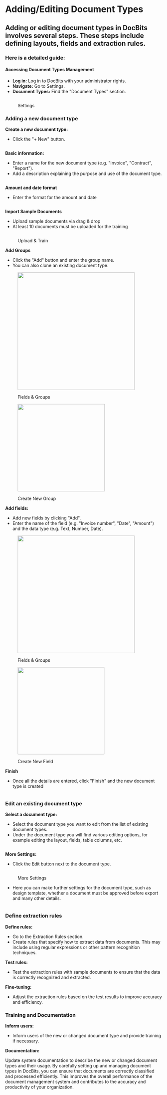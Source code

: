 # Adding/Editing Document Types

## Adding or editing document types in DocBits involves several steps. These steps include defining layouts, fields and extraction rules.

### Here is a detailed guide:

#### Accessing Document Types Management

* **Log in:** Log in to DocBits with your administrator rights.
* **Navigate:** Go to Settings.
* **Document Types:** Find the "Document Types" section.

<figure><img src="../../../../.gitbook/assets/Bildschirmfoto 2024-05-23 um 13.35.39 (2).png" alt=""><figcaption><p>Settings</p></figcaption></figure>

### Adding a new document type

**Create a new document type:**

* Click the "+ New" button.

<figure><img src="../../../../.gitbook/assets/Bildschirmfoto 2024-05-27 um 09.54.46.png" alt=""><figcaption></figcaption></figure>

**Basic information:**

* Enter a name for the new document type (e.g. "Invoice", "Contract", "Report").
* Add a description explaining the purpose and use of the document type.

<figure><img src="../../../../.gitbook/assets/image (157).png" alt=""><figcaption></figcaption></figure>

**Amount and date format**

* Enter the format for the amount and date

<figure><img src="../../../../.gitbook/assets/image (158).png" alt=""><figcaption></figcaption></figure>

**Import Sample Documents**

* Upload sample documents via drag & drop
* At least 10 documents must be uploaded for the training

<figure><img src="../../../../.gitbook/assets/image (159).png" alt=""><figcaption><p>Upload &#x26; Train</p></figcaption></figure>



**Add Groups**

* Click the "Add" button and enter the group name.
* You can also clone an existing document type.

<figure><img src="../../../../.gitbook/assets/image (160).png" alt="" width="375"><figcaption><p>Fields &#x26; Groups</p></figcaption></figure>

<figure><img src="../../../../.gitbook/assets/image (163).png" alt="" width="279"><figcaption><p>Create New Group</p></figcaption></figure>

**Add fields:**

* Add new fields by clicking "Add".
* Enter the name of the field (e.g. "Invoice number", "Date", "Amount") and the data type (e.g. Text, Number, Date).

<figure><img src="../../../../.gitbook/assets/image (161).png" alt="" width="375"><figcaption><p>Fields &#x26; Groups</p></figcaption></figure>

<figure><img src="../../../../.gitbook/assets/image (162).png" alt="" width="278"><figcaption><p>Create New Field</p></figcaption></figure>



**Finish**

* Once all the details are entered, click "Finish" and the new document type is created

<figure><img src="../../../../.gitbook/assets/image (164).png" alt=""><figcaption></figcaption></figure>



### Edit an existing document type

**Select a document type:**&#x20;

* Select the document type you want to edit from the list of existing document types.
* Under the document type you will find various editing options, for example editing the layout, fields, table columns, etc.

<figure><img src="../../../../.gitbook/assets/image (166).png" alt=""><figcaption></figcaption></figure>

**More Settings:**

* Click the Edit button next to the document type.

<figure><img src="../../../../.gitbook/assets/image (167).png" alt=""><figcaption><p>More Settings</p></figcaption></figure>

* Here you can make further settings for the document type, such as design template, whether a document must be approved before export and many other details.

<figure><img src="../../../../.gitbook/assets/image (165).png" alt=""><figcaption></figcaption></figure>

### Define extraction rules

**Define rules:**

* Go to the Extraction Rules section.
* Create rules that specify how to extract data from documents. This may include using regular expressions or other pattern recognition techniques.



**Test rules:**

* Test the extraction rules with sample documents to ensure that the data is correctly recognized and extracted.



**Fine-tuning:**

* Adjust the extraction rules based on the test results to improve accuracy and efficiency.



### Training and Documentation

**Inform users:**

* Inform users of the new or changed document type and provide training if necessary.



**Documentation:**

Update system documentation to describe the new or changed document types and their usage. By carefully setting up and managing document types in DocBits, you can ensure that documents are correctly classified and processed efficiently. This improves the overall performance of the document management system and contributes to the accuracy and productivity of your organization.

